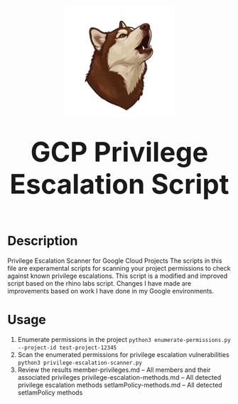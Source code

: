 <h1 align="center">
  <img src="./assets/bb-1.png" alt="BBLogo" width="250" /></br></br>
  <strong style="font-size:60px;">GCP Privilege Escalation Script</strong>
</h1></br>

# Description
Privilege Escalation Scanner for Google Cloud Projects
The scripts in this file are experamental scripts for scanning your project permissions to check against known privilege escalations. This script is a modified and improved script based on the rhino labs script. Changes I have made are improvements based on work I have done in my Google environments. 

# Usage
1. Enumerate permissions in the project
`python3 enumerate-permissions.py --project-id test-project-12345`
2. Scan the enumerated permissions for privilege escalation vulnerabilities
`python3 privilege-escalation-scanner.py`
3. Review the results
member-privileges.md – All members and their associated privileges
privilege-escalation-methods.md – All detected privilege escalation methods
setIamPolicy-methods.md – All detected setIamPolicy methods